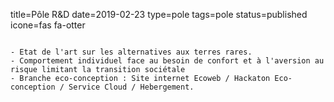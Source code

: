 title=Pôle R&D
date=2019-02-23
type=pole
tags=pole
status=published
icone=fas fa-otter
~~~~~~

- Etat de l'art sur les alternatives aux terres rares.
- Comportement individuel face au besoin de confort et à l'aversion au risque limitant la transition sociétale
- Branche eco-conception : Site internet Ecoweb / Hackaton Eco-conception / Service Cloud / Hebergement.